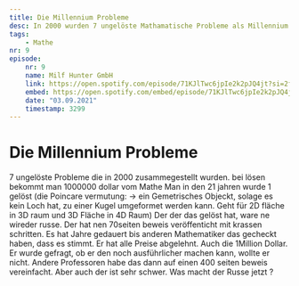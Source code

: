 ```yaml
---
title: Die Millennium Probleme
desc: In 2000 wurden 7 ungelöste Mathamatische Probleme als Millennium Probleme ausgeschrieben und es gibt 1 Million Euro für eine Lösung eins der Probleme.
tags:
    - Mathe
nr: 9
episode:
    nr: 9
    name: Milf Hunter GmbH
    link: https://open.spotify.com/episode/71KJlTwc6jpIe2k2pJQ4jt?si=2fe4b6c89a35402b
    embed: https://open.spotify.com/embed/episode/71KJlTwc6jpIe2k2pJQ4jt?theme=0&t=3299
    date: "03.09.2021"
    timestamp: 3299
---
```

# Die Millennium Probleme

7 ungelöste Probleme die in 2000 zusammegestellt wurden.
bei lösen bekommt man 1000000 dollar vom Mathe Man
in den 21 jahren wurde 1 gelöst (die Poincare vermutung:
-> ein Gemetrisches Objeckt, solage es kein Loch hat, zu einer Kugel umgeformet werden kann.
Geht für 2D fläche in 3D raum und 3D Fläche in 4D Raum)
Der der das gelöst hat, ware ne wireder russe. Der hat nen  70seiten beweis veröffenticht
mit krassen schritten.
Es hat Jahre gedauert bis anderen Mathematiker das gecheckt haben, dass es stimmt.
Er hat alle Preise abgelehnt. Auch die 1Million Dollar.
Er wurde gefragt, ob er den noch ausführlicher machen kann, wollte er nicht.
Andere Professoren habe das dann auf einen 400 seiten beweis vereinfacht.
Aber auch der ist sehr schwer.
Was macht der Russe jetzt ?